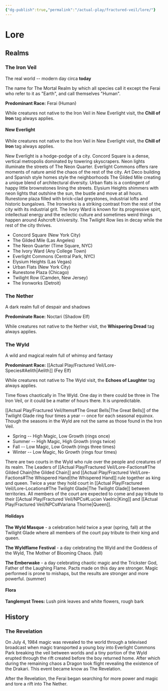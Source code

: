 ```yaml
---
{"dg-publish":true,"permalink":"/actual-play/fractured-veil/lore/"}
---
```


# Lore

## Realms

### The Iron Veil
The real world -- modern day circa **today**

The name for The Mortal Realm by which all species call it except the Ferai who refer to it as "Earth", and call themselves "Human".

**Predominant Race:** Ferai (Human)

While creatures not native to the Iron Veil in New Everlight visit, the **Chill of Iron** tag always applies.

#### New Everlight

While creatures not native to the Iron Veil in New Everlight visit, the **Chill of Iron** tag always applies.

New Everlight is a hodge-podge of a city. Concord Square is a dense, vertical metropolis dominated by towering skyscrapers.  Neon lights illuminate the streets of The Neon Quarter.  Everlight Commons offers rare moments of nature amid the chaos of the rest of the city. Art Deco building and Spanish style homes style the neighborhoods The Gilded Mile creating a unique blend of architectural diversity. Urban flats is a contingent of happy little brownstones lining the streets. Elysium Heights shimmers with neon lights that outshine the sun, the bustle and move at all hours. Runestone plaza filled with brick-clad greystones, industrial lofts and historic bungalows.  The Ironworks is a striking contrast from the rest of the city with its industrial grit. The Ivory Ward is known for its progressive spirt, intellectual energy and the eclectic culture and sometimes weird things happen around Ashcroft University. The Twilight Row lies in decay while the rest of the city thrives.

* Concord Square (New York City)
* The Gilded Mile (Las Angeles)
* The Neon Quarter (Time Square, NYC)
* The Ivory Ward (Any College Town)
* Everlight Commons (Central Park, NYC)
* Elysium Heights (Las Vegas)
* Urban Flats (New York City)
* Runestone Plaza (Chicago)
* Twilight Row (Camden, New Jersey)
* The Ironworks (Detroit)

### The Nether
A dark realm full of despair and shadows

**Predominate Race:** Noctari (Shadow Elf)

While creatures not native to the Nether visit, the **Whispering Dread** tag always applies.

### The Wyld
A wild and magical realm full of whimsy and fantasy

**Predominant Race:** [[Actual Play/Fractured Veil/Lore-Species#Aelith\|Aelith]] (Fey Elf)

While creatures not native to The Wyld visit, the **Echoes of Laughter** tag always applies.

Time flows chaotically in The Wyld. One day in there could be three in The Iron Veil, or it could be a matter of hours there. It is unpredictable. 

[[Actual Play/Fractured Veil/Items#The Great Bells\|The Great Bells]] of the Twilight Glade ring four times a year -- once for each seasonal equinox. Though the seasons in the Wyld are not the same as those found in the Iron Veil.
* Spring -- High Magic, Low Growth (rings once)
* Summer -- High Magic, High Growth (rings twice)
* Fall -- Low Magic, Low Growth (rings three times)
* Winter -- Low Magic, No Growth (rings four times)

There are two courts in the Wyld who rule over the people and creatures of its realm. The Leaders of [[Actual Play/Fractured Veil/Lore-Factions#The Gilded Chain\|the Gilded Chain]] and [[Actual Play/Fractured Veil/Lore-Factions#The Whispered Hand\|the Whispered Hand]] rule together as king and queen. Twice a year they hold court in [[Actual Play/Fractured Veil/Lore-Locations#The Twilight Glade\|The Twilight Glade]] between territories. All members of the court are expected to come and pay tribute to their [[Actual Play/Fractured Veil/NPCs#Lucian Vaelric\|King]] and [[Actual Play/Fractured Veil/NPCs#Variana Thorne\|Queen]].  

#### Holidays

**The Wyld Masque** - a celebration held twice a year (spring, fall) at the Twilight Glade where all members of the court pay tribute to their king and queen.

**The Wyldflame Festival**  - a day celebrating the Wyld and the Goddess of the Wyld, The Mother of Blooming Chaos. (fall)

**The Emberwake** - a day celebrating chaotic magic and the Trickster God, Father of the Laughing Flame. Pacts made on this day are stronger. Magic performed is prone to mishaps, but the results are stronger and more powerful. (summer)

#### Flora

**Tanglemyst Trees:** Lush pink leaves and white flowers, rough bark

## History

### The Revelation

On July 4, 1984 magic was revealed to the world through a televised broadcast when magic transported a young boy into Everlight Commons Park breaking the veil between worlds and a tiny portion of the Wyld erupted through the rift created before the boy returned home. After which during the remaining chaos a Dragon took flight revealing the existence of the Drakari. This event became know as The Revelation. 

After the Revelation, the Ferai began searching for more power and magic and tore a rift into The Nether.

